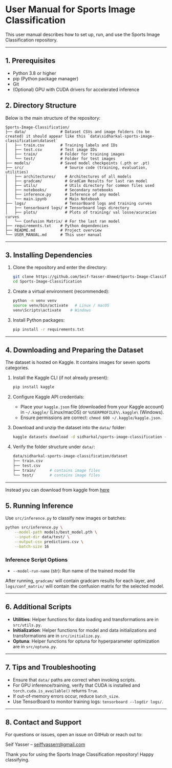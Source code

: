 # User Manual for Sports Image Classification

This user manual describes how to set up, run, and use the Sports Image Classification repository.

---

## 1. Prerequisites

* Python 3.8 or higher
* pip (Python package manager)
* Git
* (Optional) GPU with CUDA drivers for accelerated inference

## 2. Directory Structure

Below is the main structure of the repository:

```
Sports-Image-Classification/
├── data/               # Dataset CSVs and image folders (to be created) it should appear like this `data\sidharkal-sports-image-classification\dataset`
│   ├── train.csv       # Training labels and IDs
│   ├── test.csv        # Test image IDs
│   ├── train/          # Folder for training images
│   └── test/           # Folder for test images
├── models/             # Saved model checkpoints (.pth or .pt)
├── src/                  # Source code (training, evaluation, utilities)
│   ├── architectures/    # Architectures of all models
│   ├── gradcam/          # GradCam Results for last ran model
│   ├── utils/            # Utils directory for common files used
│   ├── notebooks/        # Secondary notebooks
│   ├── inference.py      # Inference of any model
│   └── main.ipynb        # Main Notebook
├── logs/                 # TensorBoard logs and training curves
│   ├── tensorboard logs/ # Tensorboard logs directory 
│   ├── plots/            # Plots of training/ val losse/acuracies curves
│   └── Confusion Matrix/ # For the last ran model
├── requirements.txt    # Python dependencies
├── README.md           # Project overview
└── USER_MANUAL.md      # This user manual
```

---

## 3. Installing Dependencies

1. Clone the repository and enter the directory:

   ```bash
   git clone https://github.com/Seif-Yasser-Ahmed/Sports-Image-Classification.git
   cd Sports-Image-Classification
   ```

2. Create a virtual environment (recommended):

   ```bash
   python -m venv venv
   source venv/bin/activate   # Linux / macOS
   venv\Scripts\activate    # Windows
   ```

3. Install Python packages:

   ```bash
   pip install -r requirements.txt
   ```

---

## 4. Downloading and Preparing the Dataset

The dataset is hosted on Kaggle. It contains images for seven sports categories.

1. Install the Kaggle CLI (if not already present):

   ```bash
   pip install kaggle
   ```

2. Configure Kaggle API credentials:

   * Place your `kaggle.json` file (downloaded from your Kaggle account) in `~/.kaggle/` (Linux/macOS) or `%USERPROFILE%\.kaggle\` (Windows).
   * Ensure permissions are correct: `chmod 600 ~/.kaggle/kaggle.json`.

3. Download and unzip the dataset into the `data/` folder:

   ```bash
   kaggle datasets download -d sidharkal/sports-image-classification -p data/ --unzip
   ```

4. Verify the folder structure under `data/`:

   ```bash
   data/sidharkal-sports-image-classification/dataset
   ├── train.csv
   ├── test.csv
   ├── train/      # contains image files
   └── test/       # contains image files
   ```

---

Instead you can download from kaggle from [here](https://www.kaggle.com/datasets/sidharkal/sports-image-classification)

## 5. Running Inference

Use `src/inference.py` to classify new images or batches:

```bash
python src/inference.py \
    --model-path models/best_model.pth \
    --input-dir data/test/ \
    --output-csv predictions.csv \
    --batch-size 16
```

### Inference Script Options

* `--model-run-name` (str): Run name of the trained model file


After running, `gradcam/` will contain gradcam results for each layer, and `logs/conf_matrix/` will contain the confusion matrix for the selected model.

---

## 6. Additional Scripts

* **Utilities**: Helper functions for data loading and transformations are in `src/utils.py`.
* **Initialization**: Helper functions for model and data initializations and transformations are in `src/initialize.py`.
* **Optuna**: Helper functions for optuna for hyperparameter optimization are in `src/optuna.py`.

---

## 7. Tips and Troubleshooting

* Ensure that `data/` paths are correct when invoking scripts.
* For GPU inference/training, verify that CUDA is installed and `torch.cuda.is_available()` returns `True`.
* If out-of-memory errors occur, reduce `batch_size`.
* Use TensorBoard to monitor training logs: `tensorboard --logdir logs/`.

---

## 8. Contact and Support

For questions or issues, open an issue on GitHub or reach out to:

Seif Yasser – [seiffyasserr@gmail.com](mailto:seiffyasserr@gmail.com)

Thank you for using the Sports Image Classification repository! Happy classifying.
